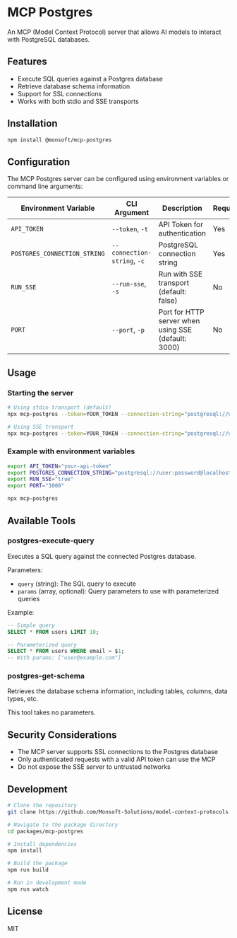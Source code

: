 # MCP Postgres

An MCP (Model Context Protocol) server that allows AI models to interact with PostgreSQL databases.

## Features

- Execute SQL queries against a Postgres database
- Retrieve database schema information
- Support for SSL connections
- Works with both stdio and SSE transports

## Installation

```bash
npm install @monsoft/mcp-postgres
```

## Configuration

The MCP Postgres server can be configured using environment variables or command line arguments:

| Environment Variable         | CLI Argument                | Description                                         | Required |
| ---------------------------- | --------------------------- | --------------------------------------------------- | -------- |
| `API_TOKEN`                  | `--token`, `-t`             | API Token for authentication                        | Yes      |
| `POSTGRES_CONNECTION_STRING` | `--connection-string`, `-c` | PostgreSQL connection string                        | Yes      |
| `RUN_SSE`                    | `--run-sse`, `-s`           | Run with SSE transport (default: false)             | No       |
| `PORT`                       | `--port`, `-p`              | Port for HTTP server when using SSE (default: 3000) | No       |

## Usage

### Starting the server

```bash
# Using stdio transport (default)
npx mcp-postgres --token=YOUR_TOKEN --connection-string="postgresql://user:password@localhost:5432/database"

# Using SSE transport
npx mcp-postgres --token=YOUR_TOKEN --connection-string="postgresql://user:password@localhost:5432/database" --run-sse --port=3000
```

### Example with environment variables

```bash
export API_TOKEN="your-api-token"
export POSTGRES_CONNECTION_STRING="postgresql://user:password@localhost:5432/database"
export RUN_SSE="true"
export PORT="3000"

npx mcp-postgres
```

## Available Tools

### postgres-execute-query

Executes a SQL query against the connected Postgres database.

Parameters:

- `query` (string): The SQL query to execute
- `params` (array, optional): Query parameters to use with parameterized queries

Example:

```sql
-- Simple query
SELECT * FROM users LIMIT 10;

-- Parameterized query
SELECT * FROM users WHERE email = $1;
-- With params: ["user@example.com"]
```

### postgres-get-schema

Retrieves the database schema information, including tables, columns, data types, etc.

This tool takes no parameters.

## Security Considerations

- The MCP server supports SSL connections to the Postgres database
- Only authenticated requests with a valid API token can use the MCP
- Do not expose the SSE server to untrusted networks

## Development

```bash
# Clone the repository
git clone https://github.com/Monsoft-Solutions/model-context-protocols.git

# Navigate to the package directory
cd packages/mcp-postgres

# Install dependencies
npm install

# Build the package
npm run build

# Run in development mode
npm run watch
```

## License

MIT
